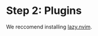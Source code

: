 # Step 2: Plugins

We reccomend installing [lazy.nvim]([https://github.com/hashicorp/packer](https://github.com/folke/lazy.nvim)).
